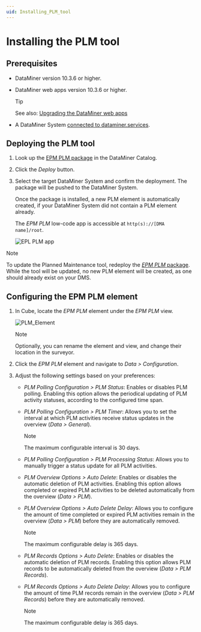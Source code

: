 ```yaml
---
uid: Installing_PLM_tool
---
```


# Installing the PLM tool

## Prerequisites

- DataMiner version 10.3.6 or higher.

- DataMiner web apps version 10.3.6 or higher.

  > [!TIP]
  > See also: [Upgrading the DataMiner web apps](xref:Upgrading_Downgrading_Webapps)

- A DataMiner System [connected to dataminer.services](xref:Connecting_your_DataMiner_System_to_the_cloud).

## Deploying the PLM tool

1. Look up the [EPM PLM package](https://catalog.dataminer.services/details/package/5064) in the DataMiner Catalog.

1. Click the *Deploy* button.

1. Select the target DataMiner System and confirm the deployment. The package will be pushed to the DataMiner System.

   Once the package is installed, a new PLM element is automatically created, if your DataMiner System did not contain a PLM element already.

   The *EPM PLM* low-code app is accessible at `http(s)://[DMA name]/root`.

   ![EPL PLM app](~/user-guide/images/EPM_PLM_app.png)

> [!NOTE]
> To update the Planned Maintenance tool, redeploy the [*EPM PLM* package](https://catalog.dataminer.services/details/package/5064). While the tool will be updated, no new PLM element will be created, as one should already exist on your DMS.

## Configuring the EPM PLM element

1. In Cube, locate the *EPM PLM* element under the *EPM PLM* view.

   ![PLM_Element](~/user-guide/images/PLM_Element.png)

   > [!NOTE]
   > Optionally, you can rename the element and view, and change their location in the surveyor.

1. Click the *EPM PLM* element and navigate to *Data > Configuration*.

1. Adjust the following settings based on your preferences:

   - *PLM Polling Configuration > PLM Status*: Enables or disables PLM polling. Enabling this option allows the periodical updating of PLM activity statuses, according to the configured time span.

   - *PLM Polling Configuration > PLM Timer*: Allows you to set the interval at which PLM activities receive status updates in the overview (*Data > General*).

     > [!NOTE]
     > The maximum configurable interval is 30 days.

   - *PLM Polling Configuration > PLM Processing Status*: Allows you to manually trigger a status update for all PLM activities.

   - *PLM Overview Options > Auto Delete*: Enables or disables the automatic deletion of PLM activities. Enabling this option allows completed or expired PLM activities to be deleted automatically from the overview (*Data > PLM*).

   - *PLM Overview Options > Auto Delete Delay*: Allows you to configure the amount of time completed or expired PLM activities remain in the overview (*Data > PLM*) before they are automatically removed.

     > [!NOTE]
     > The maximum configurable delay is 365 days.

   - *PLM Records Options > Auto Delete*: Enables or disables the automatic deletion of PLM records. Enabling this option allows PLM records to be automatically deleted from the overview (*Data > PLM Records*).

   - *PLM Records Options > Auto Delete Delay*: Allows you to configure the amount of time PLM records remain in the overview (*Data > PLM Records*) before they are automatically removed.

     > [!NOTE]
     > The maximum configurable delay is 365 days.
